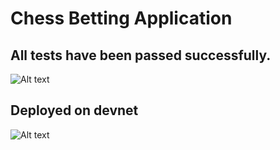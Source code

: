 # Chess Betting Application

## All tests have been passed successfully.
![Alt text](/home/ayush/Pictures/Screenshots/tests.png)

## Deployed on devnet
![Alt text](/home/ayush/Pictures/Screenshots/deployement.png)

